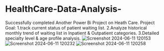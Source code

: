 # HealthCare-Data-Analysis-
Successfully completed Another Power Bi Project on Heath Care.
Project Goal:
1.track current status of patient waiting list.
2.Analyze historical monthly trend of waiting list in Inpatient & Outpatient categories.
3.Detailed specialty level & age profile analysis.
![Screenshot 2024-06-11 120153](https://github.com/GithubAniketDey/HealthCare-Data-Analysis-/assets/172539133/cbc6ada4-2ae4-4a6c-9e1a-e2b7f4a56030)
![Screenshot 2024-06-11 120232](https://github.com/GithubAniketDey/HealthCare-Data-Analysis-/assets/172539133/25c47a64-0b3b-47b2-8f8d-ca4051516af2)
![Screenshot 2024-06-11 120258](https://github.com/GithubAniketDey/HealthCare-Data-Analysis-/assets/172539133/d4d0658e-f2d7-48d8-b9b8-d051e49863a9)
